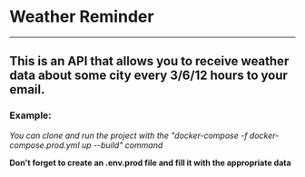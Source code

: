 # Weather Reminder

---

## This is an API that allows you to receive weather data about some city every 3/6/12 hours to your email.

### Example:

*You can clone and run the project with the "docker-compose -f docker-compose.prod.yml up --build" command* 



**Don't forget to create an .env.prod file and fill it with the appropriate data** 